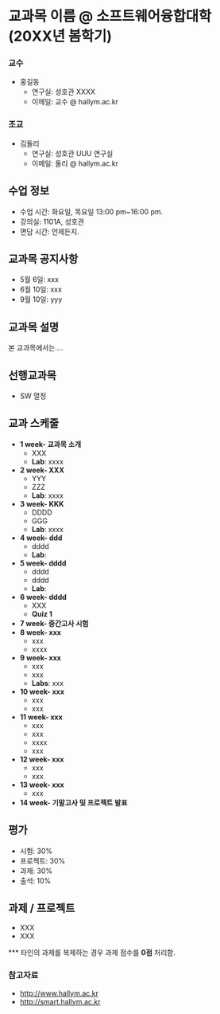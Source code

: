 # 교과목 이름 @ 소프트웨어융합대학 (20XX년 봄학기)

### 교수
* 홍길동
   * 연구실: 성호관 XXXX
   * 이메일: 교수 @ hallym.ac.kr
### 조교
* 김둘리
   * 연구실: 성호관 UUU 연구실
   * 이메일: 둘리 @ hallym.ac.kr

## 수업 정보
* 수업 시간: 화요일, 목요일 13:00 pm~16:00 pm.
* 강의실: 1101A, 성호관
* 면담 시간: 언제든지.

## 교과목 공지사항
* 5월 6일: xxx
* 6월 10일: xxx
* 9월 10일: yyy

## 교과목 설명

본 교과목에서는....

## 선행교과목

* SW 열정

## 교과 스케줄
* **1 week- 교과목 소개**
   * XXX 
   * **Lab**: xxxx
* **2 week- XXX**
   * YYY
   * ZZZ
   * **Lab**: xxxx
* **3 week- KKK**
   * DDDD
   * GGG
   * **Lab**: xxxx
* **4 week- ddd**
   * dddd
   * **Lab**:
* **5 week- dddd**
   * dddd
   * dddd
   * **Lab**:
* **6 week- dddd**
   * XXX 
   * **Quiz 1** 
* **7 week- 중간고사 시험**
* **8 week- xxx**
   * xxx
   * xxxx
* **9 week-  xxx**
   * xxx
   * xxx
   * **Labs**: xxx
* **10 week- xxx**
   * xxx
   * xxx
* **11 week-  xxx**
   * xxx
   * xxx
   * xxxx
   * xxx
* **12 week- xxx**
   * xxx
   * xxx
* **13 week- xxx**
   * xxx
* **14 week- 기말고사 및 프로젝트 발표**

## 평가
* 시험: 30%
* 프로젝트: 30%
* 과제: 30%
* 출석: 10%

## 과제 / 프로젝트
* XXX
* XXX

*** 타인의 과제를 복제하는 경우 과제 점수를 **0점** 처리함.


### 참고자료
* http://www.hallym.ac.kr
* http://smart.hallym.ac.kr
